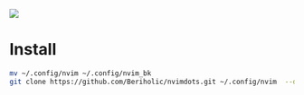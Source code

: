 ![](https://img.beriholic.cv/2025-10-02%2010.09.22.webp)


# Install
```bash
mv ~/.config/nvim ~/.config/nvim_bk
git clone https://github.com/Beriholic/nvimdots.git ~/.config/nvim  --depth=1 && nvim
```


